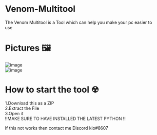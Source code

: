 # Venom-Multitool
The Venom Multitool is a Tool which can help you make your pc easier to use                                                                      
# Pictures 🖼
![image](https://user-images.githubusercontent.com/104644476/166143859-7889a2a4-a9b7-4443-8dac-06dcf45a7a2f.png)                                       
![image](https://user-images.githubusercontent.com/104644476/166143869-73a9b0ac-fc7d-4a0d-9c73-b4480038a32b.png)   

# How to start the tool ☢                                                      
1.Download this as a ZIP                                                                         
2.Extract the File                                                                                  
3.Open it                                                                                                          
!!MAKE SURE TO HAVE INSTALLED THE LATEST PYTHON !!                                                                                 

If  this not works then contact me Discord kio#8607
